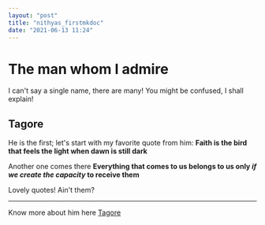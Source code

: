 ```yaml
---
layout: "post"
title: "nithyas_firstmkdoc"
date: "2021-06-13 11:24"
---
```


# The man whom I admire
  I can't say a single name, there are many! You might be confused, I shall explain!


## Tagore
  He is the first; let's start with my favorite quote from him:
  **Faith is the bird that feels the light when dawn is still dark**

  Another one comes there
  **Everything that comes to us belongs to us only *if we create the capacity* to receive them**

  Lovely quotes! Ain't them?

  ---
  Know more about him here
  [Tagore](https://en.wikipedia.org/wiki/Rabindranath_Tagore)  
